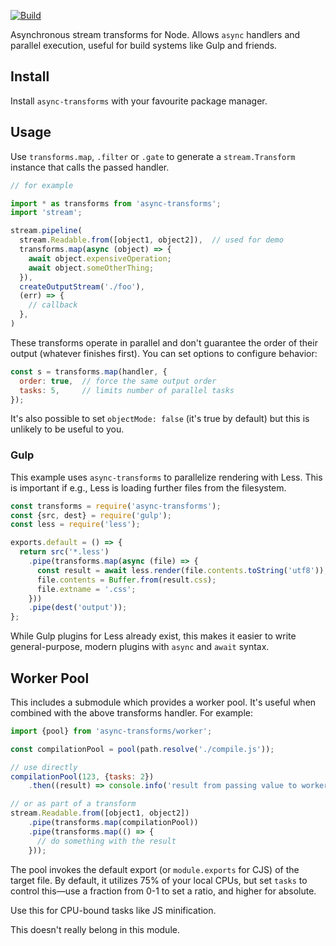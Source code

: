 [![Build](https://api.travis-ci.org/samthor/async-transforms.svg?branch=master)](https://travis-ci.org/samthor/async-transforms)

Asynchronous stream transforms for Node.
Allows `async` handlers and parallel execution, useful for build systems like Gulp and friends.

## Install

Install `async-transforms` with your favourite package manager.

## Usage

Use `transforms.map`, `.filter` or `.gate` to generate a `stream.Transform` instance that calls the passed handler.

```js
// for example

import * as transforms from 'async-transforms';
import 'stream';

stream.pipeline(
  stream.Readable.from([object1, object2]),  // used for demo
  transforms.map(async (object) => {
    await object.expensiveOperation;
    await object.someOtherThing;
  }),
  createOutputStream('./foo'),
  (err) => {
    // callback
  },
)
```

These transforms operate in parallel and don't guarantee the order of their output (whatever finishes first).
You can set options to configure behavior:

```js
const s = transforms.map(handler, {
  order: true,  // force the same output order
  tasks: 5,     // limits number of parallel tasks
});
```

It's also possible to set `objectMode: false` (it's true by default) but this is unlikely to be useful to you.

### Gulp

This example uses `async-transforms` to parallelize rendering with Less.
This is important if e.g., Less is loading further files from the filesystem.

```js
const transforms = require('async-transforms');
const {src, dest} = require('gulp');
const less = require('less');

exports.default = () => {
  return src('*.less')
    .pipe(transforms.map(async (file) => {
      const result = await less.render(file.contents.toString('utf8'));
      file.contents = Buffer.from(result.css);
      file.extname = '.css';
    }))
    .pipe(dest('output'));
};
```

While Gulp plugins for Less already exist, this makes it easier to write general-purpose, modern plugins with `async` and `await` syntax.

## Worker Pool

This includes a submodule which provides a worker pool.
It's useful when combined with the above transforms handler.
For example:

```js
import {pool} from 'async-transforms/worker';

const compilationPool = pool(path.resolve('./compile.js'));

// use directly
compilationPool(123, {tasks: 2})
    .then((result) => console.info('result from passing value to worker', result));

// or as part of a transform
stream.Readable.from([object1, object2])
    .pipe(transforms.map(compilationPool))
    .pipe(transforms.map(() => {
      // do something with the result
    }));
```

The pool invokes the default export (or `module.exports` for CJS) of the target file.
By default, it utilizes 75% of your local CPUs, but set `tasks` to control this—use a fraction from 0-1 to set a ratio, and higher for absolute.

Use this for CPU-bound tasks like JS minification.

This doesn't really belong in this module.
